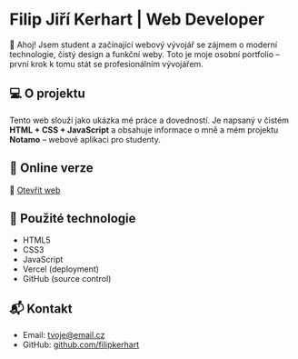 # Filip Jiří Kerhart | Web Developer

👋 Ahoj!
Jsem student a začínající webový vývojář se zájmem o moderní technologie, čistý design a funkční weby.
Toto je moje osobní portfolio – první krok k tomu stát se profesionálním vývojářem.

## 💻 O projektu
Tento web slouží jako ukázka mé práce a dovedností.
Je napsaný v čistém **HTML + CSS + JavaScript** a obsahuje informace o mně a mém projektu **Notamo** – webové aplikaci pro studenty.

## 🚀 Online verze
🔗 [Otevřít web](https://filipkerhart.vercel.app)

## 🧠 Použité technologie
- HTML5
- CSS3
- JavaScript
- Vercel (deployment)
- GitHub (source control)

## 📬 Kontakt
- Email: [tvoje@email.cz](mailto:tvoje@email.cz)
- GitHub: [github.com/filipkerhart](https://github.com/filipkerhart)
